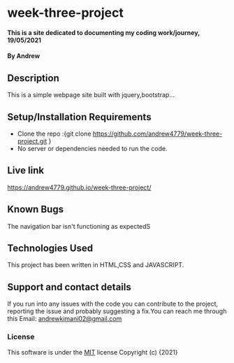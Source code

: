 # week-three-project
#### This is a site dedicated to documenting my coding work/journey, 19/05/2021
#### By **Andrew**
## Description
This is a simple webpage site built with jquery,bootstrap...
## Setup/Installation Requirements
* Clone the repo :{git clone https://github.com/andrew4779/week-three-project.git }
* No server or dependencies needed to run the code.
## Live link
https://andrew4779.github.io/week-three-project/
## Known Bugs
The navigation bar isn't functioning as expectedS
## Technologies Used
This project has been written in HTML,CSS and JAVASCRIPT.
## Support and contact details
If you run into any issues with the code you can contribute to the project, reporting the issue and probably suggesting a fix.You can reach me through this Email: andrewkimani02@gmail.com
### License
This software is under the [MIT](LICENSE) license
Copyright (c) {2021}